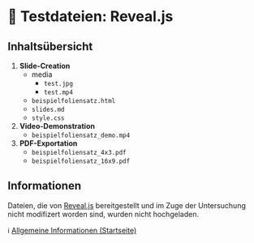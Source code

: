 # &#128194; Testdateien: Reveal.js

## Inhaltsübersicht

1. **Slide-Creation**
    - media
        - `test.jpg`
        - `test.mp4`
    - `beispielfoliensatz.html`
    - `slides.md`
    - `style.css`
2. **Video-Demonstration**
    - `beispielfoliensatz_demo.mp4`
3. **PDF-Exportation**
    - `beispielfoliensatz_4x3.pdf`
    - `beispielfoliensatz_16x9.pdf`

## Informationen

Dateien, die von [Reveal.js](https://revealjs.com) bereitgestellt und im Zuge der Untersuchung nicht modifizert worden sind, wurden nicht hochgeladen.

&#8505; [Allgemeine Informationen (Startseite)](https://github.com/Markus-Stud/Testfiles-MD-Presentation-Tools)
